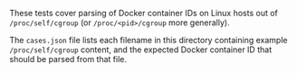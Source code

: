 These tests cover parsing of Docker container IDs on Linux hosts out of 
`/proc/self/cgroup` (or `/proc/<pid>/cgroup` more generally).

The `cases.json` file lists each filename in this directory containing 
example `/proc/self/cgroup` content, and the expected Docker container ID that
should be parsed from that file.
